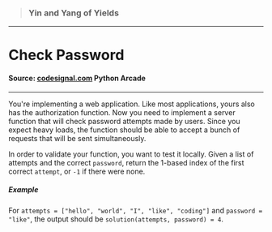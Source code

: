 > ### Yin and Yang of Yields

---

# Check Password

#### Source: [codesignal.com](https://codesignal.com/) Python Arcade

---

You're implementing a web application. Like most applications, yours also has the authorization function. Now you need to implement a server function that will check password attempts made by users. Since you expect heavy loads, the function should be able to accept a bunch of requests that will be sent simultaneously.

In order to validate your function, you want to test it locally. Given a list of attempts and the correct `password`, return the 1-based index of the first correct `attempt`, or `-1` if there were none.

##### Example

For `attempts = ["hello", "world", "I", "like", "coding"]` and
`password = "like"`, the output should be
`solution(attempts, password) = 4`.
